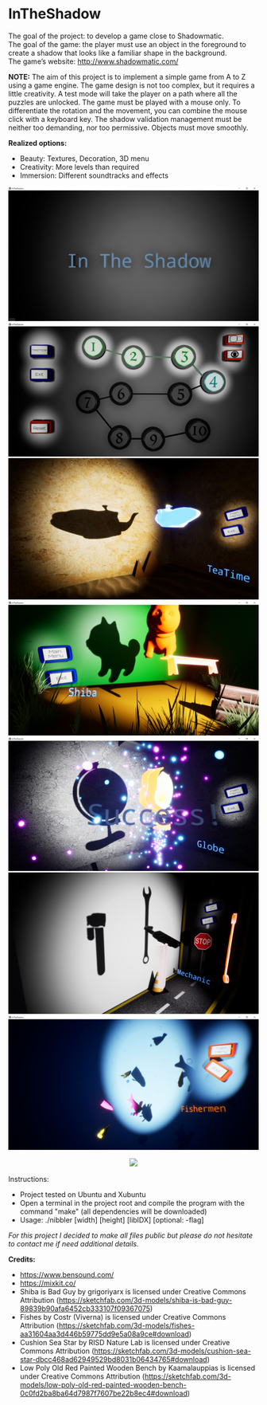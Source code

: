 # InTheShadow

The goal of the project: to develop a game close to Shadowmatic.  
The goal of the game: the player must use an object in the foreground to create a shadow that looks like a familiar shape in the background.  
The game’s website: http://www.shadowmatic.com/

__NOTE:__
The aim of this project is to implement a simple game from A to Z using a game engine.
The game design is not too complex, but it requires a little creativity.
A test mode will take the player on a path where all the puzzles are unlocked.
The game must be played with a mouse only.
To differentiate the rotation and the movement, you can combine the mouse click with a keyboard key.
The shadow validation management must be neither too demanding, nor too permissive.
Objects must move smoothly.

__Realized options:__
- Beauty: Textures, Decoration, 3D menu
- Creativity: More levels than required
- Immersion: Different soundtracks and effects

![alt text](Screen/1.jpg)
![alt text](Screen/2.jpg)
![alt text](Screen/3.jpg)
![alt text](Screen/4.jpg)
![alt text](Screen/5.jpg)
![alt text](Screen/6.jpg)
![alt text](Screen/7.jpg)

<p align="center">
  <img src="Screen/video.gif" />
</p>

Instructions:
- Project tested on Ubuntu and Xubuntu
- Open a terminal in the project root and compile the program with the command "make" (all dependencies will be downloaded)
- Usage: ./nibbler [width] [height] [libIDX] [optional: -flag]

_For this project I decided to make all files public but please do not hesitate to contact me if need additional details._

__Credits:__
- https://www.bensound.com/
- https://mixkit.co/
- Shiba is Bad Guy by grigoriyarx is licensed under Creative Commons Attribution (https://sketchfab.com/3d-models/shiba-is-bad-guy-89839b90afa6452cb333107f09367075)
- Fishes by Costr (Viverna) is licensed under Creative Commons Attribution (https://sketchfab.com/3d-models/fishes-aa31604aa3d446b59775dd9e5a08a9ce#download)
- Cushion Sea Star by RISD Nature Lab is licensed under Creative Commons Attribution (https://sketchfab.com/3d-models/cushion-sea-star-dbcc468ad62949529bd8031b06434765#download)
- Low Poly Old Red Painted Wooden Bench by Kaamalauppias is licensed under Creative Commons Attribution (https://sketchfab.com/3d-models/low-poly-old-red-painted-wooden-bench-0c0fd2ba8ba64d7987f7607be22b8ec4#download)
